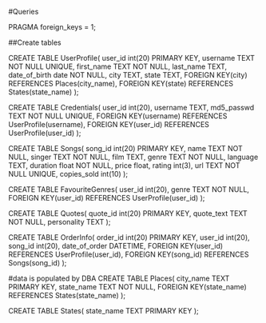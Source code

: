 #Queries 

PRAGMA foreign_keys = 1; 

##Create tables

CREATE TABLE UserProfile(
    user_id int(20) PRIMARY KEY,
    username TEXT NOT NULL UNIQUE,
    first_name TEXT NOT NULL,
    last_name TEXT,
    date_of_birth date NOT NULL,
    city TEXT,
    state TEXT,
    FOREIGN KEY(city) REFERENCES Places(city_name),
    FOREIGN KEY(state) REFERENCES States(state_name) 
    );

CREATE TABLE Credentials(
	user_id int(20),
    username TEXT,
    md5_passwd TEXT NOT NULL UNIQUE,
    FOREIGN KEY(username) REFERENCES UserProfile(username),
	FOREIGN KEY(user_id) REFERENCES UserProfile(user_id)
    );
    
CREATE TABLE Songs(
    song_id int(20) PRIMARY KEY,
    name TEXT NOT NULL,
	singer TEXT NOT NULL,
    film TEXT,
    genre TEXT NOT NULL,
    language TEXT,
    duration float NOT NULL,
    price float,
    rating int(3),
    url TEXT NOT NULL UNIQUE,
    copies_sold int(10)
    );

CREATE TABLE FavouriteGenres(
	user_id int(20),
	genre TEXT NOT NULL,
	FOREIGN KEY(user_id) REFERENCES UserProfile(user_id)
	);

CREATE TABLE Quotes(
	quote_id int(20) PRIMARY KEY,
	quote_text TEXT NOT NULL,
	personality TEXT
	);

CREATE TABLE OrderInfo(
	order_id int(20) PRIMARY KEY,
	user_id int(20),
	song_id int(20),
	date_of_order DATETIME,
	FOREIGN KEY(user_id) REFERENCES UserProfile(user_id),
	FOREIGN KEY(song_id) REFERENCES Songs(song_id)
	);

#data is populated by DBA
CREATE TABLE Places(
    city_name  TEXT PRIMARY KEY,
	state_name TEXT NOT NULL,
	FOREIGN KEY(state_name) REFERENCES States(state_name) 
	);
	
CREATE TABLE States(
    state_name  TEXT  PRIMARY KEY
    );
